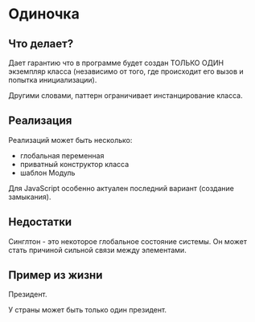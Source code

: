 # Одиночка

## Что делает?

Дает гарантию что в программе будет создан ТОЛЬКО ОДИН экземпляр класса (независимо от того, где происходит его вызов и попытка инициализации).

Другими словами, паттерн ограничивает инстанцирование класса.

## Реализация

Реализаций может быть несколько:

* глобальная переменная
* приватный конструктор класса
* шаблон Модуль

Для JavaScript особенно актуален последний вариант (создание замыкания).

## Недостатки

Синглтон - это некоторое глобальное состояние системы. Он может стать причиной сильной связи между элементами.

## Пример из жизни

Президент.

У страны может быть только один президент. 